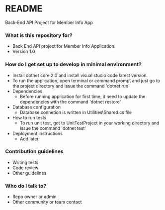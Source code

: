 # README #

Back-End API Project for Member Info App

### What is this repository for? ###

* Back End API project for Member Info Application.
* Version 1.0

### How do I get set up to develop in minimal environment? ###

* Install dotnet core 2.0 and install visual studio code latest version.
* To run the application, open terminal or command prompt and just go to the project directory and issue the command 'dotnet run'
* Dependencies
	* Before running application for first time, it need to update the dependencies with the command 'dotnet restore'
* Database configuration
	* Database connetion is written in Utilities\Shared.cs file
* How to run tests
	* To run unit test, got to UnitTestProject in your working directory and issue the command 'dotnet test'
* Deployment instructions
	* Add later.

### Contribution guidelines ###

* Writing tests
* Code review
* Other guidelines

### Who do I talk to? ###

* Repo owner or admin
* Other community or team contact